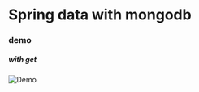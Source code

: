 # Spring data with mongodb

### demo
##### with get
![Demo](./src/resources/static/spring-data-mongodb-get.gif)